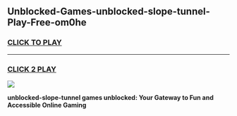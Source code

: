 
## Unblocked-Games-unblocked-slope-tunnel-Play-Free-om0he
<h3>
<a href="https://premium76.site?title=unblocked-slope-tunnel&ref=23A">CLICK TO PLAY</a></h3>
<hr>

<h3>
<a href="https://premium76.site?title=unblocked-slope-tunnel&ref=23A">CLICK 2 PLAY</a>
  
</h3>

<a href="https://premium76.site?title=unblocked-slope-tunnel&ref=23A"><img src="https://clearcache.store/games.png"></a>


**unblocked-slope-tunnel games unblocked: Your Gateway to Fun and Accessible Online Gaming**
